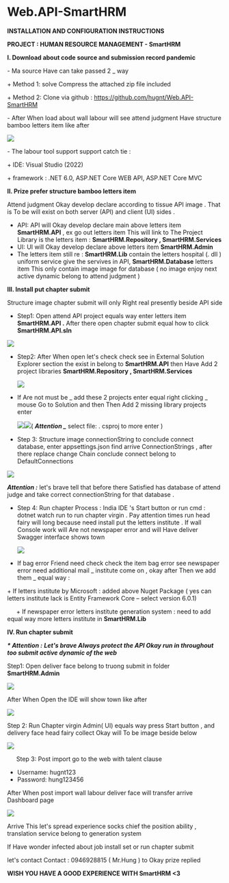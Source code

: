 # Web.API-SmartHRM
**INSTALLATION AND CONFIGURATION INSTRUCTIONS**

**PROJECT : HUMAN RESOURCE MANAGEMENT - SmartHRM**

**I. Download about code source and submission record pandemic**

\- Ma source Have can take passed 2 \_ way

\+ 	Method 1: solve Compress the attached zip file included

\+ 	Method 2: Clone via github : <https://github.com/hugnt/Web.API-SmartHRM>

\- After When load about wall labour will see attend judgment Have structure bamboo letters item like after

![](Aspose.Words.ebac2bc5-2758-4591-b443-326310a16970.001.png)

\- The labour tool support support catch tie :

\+ IDE: Visual Studio (2022)

\+ framework : .NET 6.0, ASP.NET Core WEB API, ASP.NET Core MVC

**II. Prize prefer structure bamboo letters item** 

Attend judgment Okay develop declare according to tissue API image . That is To be will exist on both server (API) and client (UI) sides .

- API: API will Okay develop declare main above letters item **SmartHRM.API** , ex go out letters item This will link to The Project Library is the letters item : **SmartHRM.Repository , SmartHRM.Services**
- UI: UI will Okay develop declare above letters item **SmartHRM.Admin**
- The letters item still re : **SmartHRM.Lib** contain the letters hospital (. dll ) uniform service give the servives in API, **SmartHRM.Database** letters item This only contain image image for database ( no image enjoy next active dynamic belong to attend judgment )

**III. Install put chapter submit**

Structure image chapter submit will only Right real presently beside API side

- Step1: Open attend API project equals way enter letters item **SmartHRM.API .** After there open chapter submit equal how to click **SmartHRM.API.sln**

![](Aspose.Words.ebac2bc5-2758-4591-b443-326310a16970.002.png)

- Step2: After When open let's check check see in External Solution Explorer section the exist in belong to **SmartHRM.API** then Have Add 2 project libraries **SmartHRM.Repository , SmartHRM.Services** 

  ![](Aspose.Words.ebac2bc5-2758-4591-b443-326310a16970.003.png)

- If Are not must be \_ add these 2 projects enter equal right clicking \_ mouse Go to Solution and then Then Add 2 missing library projects enter

  ![](Aspose.Words.ebac2bc5-2758-4591-b443-326310a16970.004.png)![](Aspose.Words.ebac2bc5-2758-4591-b443-326310a16970.005.png)( ***Attention \_*** select file: . csproj to more enter )

- Step 3: Structure image connectionString to conclude connect database, enter appsettings.json find arrive ConnectionStrings , after there replace change Chain conclude connect belong to DefaultConnections

![](Aspose.Words.ebac2bc5-2758-4591-b443-326310a16970.006.png)

***Attention :*** let's brave tell that before there Satisfied has database of attend judge and take correct connectionString for that database .

- Step 4: Run chapter Process : India IDE 's Start button or run cmd : dotnet watch run to run chapter virgin . Pay attention times run head fairy will long because need install put the letters institute . If wall Console work will Are not newspaper error and will Have deliver Swagger interface shows town

  ![](Aspose.Words.ebac2bc5-2758-4591-b443-326310a16970.007.png)

- If bag error Friend need check check the item bag error see newspaper error need additional mail \_ institute come on , okay after Then we add them \_ equal way :

\+ If letters institute by Microsoft : added above Nuget Package ( yes can letters institute lack is Entity Framework Core – select version 6.0.1)

`	`+ If newspaper error letters institute generation system : need to add equal way more letters institute 	in **SmartHRM.Lib**


**IV. Run chapter submit**

***\* Attention :** **Let's brave Always protect the API Okay run in throughout too submit active dynamic of the web***

Step1: Open deliver face belong to truong submit in folder **SmartHRM.Admin**

![](Aspose.Words.ebac2bc5-2758-4591-b443-326310a16970.008.png)

After When Open the IDE will show town like after

![](Aspose.Words.ebac2bc5-2758-4591-b443-326310a16970.009.png)



Step 2: Run Chapter virgin Admin( UI) equals way press Start button , and delivery face head fairy collect Okay will To be image beside below

![](Aspose.Words.ebac2bc5-2758-4591-b443-326310a16970.010.png)

`	`Step 3: Post import go to the web with talent clause

- Username: hugnt123
- Password: hung123456

After When post import wall labour deliver face will transfer arrive Dashboard page

![](Aspose.Words.ebac2bc5-2758-4591-b443-326310a16970.011.png)

Arrive This let's spread experience socks chief the position ability , translation service belong to generation system

If Have wonder infected about job install set or run chapter submit

let's contact Contact : 0946928815 ( Mr.Hung ) to Okay prize replied


**WISH YOU HAVE A GOOD EXPERIENCE WITH SmartHRM <3**

